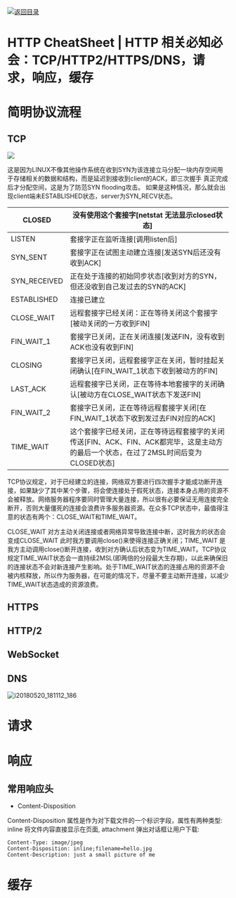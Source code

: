 [![返回目录](https://camo.githubusercontent.com/2be802997dee98af3435d3b9231e348ff137b93e/68747470733a2f2f706172672e636f2f554362)](https://github.com/wxyyxc1992/Awesome-CheatSheet)

# HTTP CheatSheet | HTTP 相关必知必会：TCP/HTTP2/HTTPS/DNS，请求，响应，缓存

# 简明协议流程

## TCP

![](https://img-blog.csdn.net/20130724204539609?watermark/2/text/aHR0cDovL2Jsb2cuY3Nkbi5uZXQvd2VudGluZ2hl/font/5a6L5L2T/fontsize/400/fill/I0JBQkFCMA==/dissolve/70/gravity/SouthEast)

这是因为LINUX不像其他操作系统在收到SYN为该连接立马分配一块内存空间用于存储相关的数据和结构，而是延迟到接收到client的ACK，即三次握手    真正完成后才分配空间，这是为了防范SYN flooding攻击。 如果是这种情况，那么就会出现client端未ESTABLISHED状态，server为SYN_RECV状态。   

| CLOSED       | 没有使用这个套接字[netstat 无法显示closed状态]               |
| ------------ | ------------------------------------------------------------ |
| LISTEN       | 套接字正在监听连接[调用listen后]                             |
| SYN_SENT     | 套接字正在试图主动建立连接[发送SYN后还没有收到ACK]           |
| SYN_RECEIVED | 正在处于连接的初始同步状态[收到对方的SYN，但还没收到自己发过去的SYN的ACK] |
| ESTABLISHED  | 连接已建立                                                   |
| CLOSE_WAIT   | 远程套接字已经关闭：正在等待关闭这个套接字[被动关闭的一方收到FIN] |
| FIN_WAIT_1   | 套接字已关闭，正在关闭连接[发送FIN，没有收到ACK也没有收到FIN] |
| CLOSING      | 套接字已关闭，远程套接字正在关闭，暂时挂起关闭确认[在FIN_WAIT_1状态下收到被动方的FIN] |
| LAST_ACK     | 远程套接字已关闭，正在等待本地套接字的关闭确认[被动方在CLOSE_WAIT状态下发送FIN] |
| FIN_WAIT_2   | 套接字已关闭，正在等待远程套接字关闭[在FIN_WAIT_1状态下收到发过去FIN对应的ACK] |
| TIME_WAIT    | 这个套接字已经关闭，正在等待远程套接字的关闭传送[FIN、ACK、FIN、ACK都完毕，这是主动方的最后一个状态，在过了2MSL时间后变为CLOSED状态] |

TCP协议规定，对于已经建立的连接，网络双方要进行四次握手才能成功断开连接，如果缺少了其中某个步骤，将会使连接处于假死状态，连接本身占用的资源不会被释放。网络服务器程序要同时管理大量连接，所以很有必要保证无用连接完全断开，否则大量僵死的连接会浪费许多服务器资源。在众多TCP状态中，最值得注意的状态有两个：CLOSE_WAIT和TIME_WAIT。  

CLOSE_WAIT 对方主动关闭连接或者网络异常导致连接中断，这时我方的状态会变成CLOSE_WAIT 此时我方要调用close()来使得连接正确关闭；TIME_WAIT 是我方主动调用close()断开连接，收到对方确认后状态变为TIME_WAIT。TCP协议规定TIME_WAIT状态会一直持续2MSL(即两倍的分段最大生存期)，以此来确保旧的连接状态不会对新连接产生影响。处于TIME_WAIT状态的连接占用的资源不会被内核释放，所以作为服务器，在可能的情况下，尽量不要主动断开连接，以减少TIME_WAIT状态造成的资源浪费。


## HTTPS

## HTTP/2

## WebSocket

## DNS

![i20180520_181112_186](https://user-images.githubusercontent.com/5803001/40573917-a5b3da1c-60fb-11e8-8be9-7ad479c05daa.jpg)

# 请求

# 响应

## 常用响应头

- Content-Disposition

Content-Disposition 属性是作为对下载文件的一个标识字段，属性有两种类型: inline 将文件内容直接显示在页面, attachment 弹出对话框让用户下载:

```
Content-Type: image/jpeg
Content-Disposition: inline;filename=hello.jpg
Content-Description: just a small picture of me
```

# 缓存
